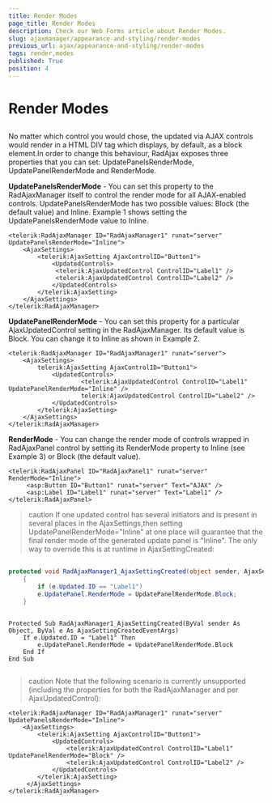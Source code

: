 ```yaml
---
title: Render Modes
page_title: Render Modes
description: Check our Web Forms article about Render Modes.
slug: ajaxmanager/appearance-and-styling/render-modes
previous_url: ajax/appearance-and-styling/render-modes
tags: render,modes
published: True
position: 4
---
```


# Render Modes



## 

No matter which control you would chose, the updated via AJAX controls would render in a HTML DIV tag which displays, by default, as a block element.In order to change this behaviour, RadAjax exposes three properties that you can set: UpdatePanelsRenderMode, UpdatePanelRenderMode and RenderMode.

**UpdatePanelsRenderMode** - You can set this property to the RadAjaxManager itself to control the render mode for all AJAX-enabled controls. UpdatePanelsRenderMode has two possible values: Block (the default value) and Inline. Example 1 shows setting the UpdatePanelsRenderMode value to Inline.

````ASP.NET
<telerik:RadAjaxManager ID="RadAjaxManager1" runat="server" UpdatePanelsRenderMode="Inline">
	<AjaxSettings>
	    <telerik:AjaxSetting AjaxControlID="Button1">
	        <UpdatedControls>
	         <telerik:AjaxUpdatedControl ControlID="Label1" />
	         <telerik:AjaxUpdatedControl ControlID="Label2" />
	        </UpdatedControls>
	    </telerik:AjaxSetting>
	</AjaxSettings>
</telerik:RadAjaxManager>
````



**UpdatePanelRenderMode** - You can set this property for a particular AjaxUpdatedControl setting in the RadAjaxManager. Its default value is Block. You can change it to Inline as shown in Example 2.

````ASP.NET
<telerik:RadAjaxManager ID="RadAjaxManager1" runat="server">
	<AjaxSettings>
	    telerik:AjaxSetting AjaxControlID="Button1">
	        <UpdatedControls>
	                <telerik:AjaxUpdatedControl ControlID="Label1" UpdatePanelRenderMode="Inline" />
	                telerik:AjaxUpdatedControl ControlID="Label2" />
	        </UpdatedControls>
	    </telerik:AjaxSetting>
	</AjaxSettings>
</telerik:RadAjaxManager>
````



**RenderMode** - You can change the render mode of controls wrapped in RadAjaxPanel control by setting its RenderMode property to Inline (see Example 3) or Block (the default value).

````ASP.NET
<telerik:RadAjaxPanel ID="RadAjaxPanel1" runat="server" RenderMode="Inline">
	 <asp:Button ID="Button1" runat="server" Text="AJAX" />
	 <asp:Label ID="Label1" runat="server" Text="Label1" />
</telerik:RadAjaxPanel>
````



>caution If one updated control has several initiators and is present in several places in the AjaxSettings,then setting UpdatePanelRenderMode="Inline" at one place will guarantee that the final render mode of the generated update panel is "Inline". The only way to override this is at runtime in AjaxSettingCreated:
>




````C#
	
protected void RadAjaxManager1_AjaxSettingCreated(object sender, AjaxSettingCreatedEventArgs e)
	{
	    if (e.Updated.ID == "Label1")
	    e.UpdatePanel.RenderMode = UpdatePanelRenderMode.Block;
	}  
				
````
````VB.NET
Protected Sub RadAjaxManager1_AjaxSettingCreated(ByVal sender As Object, ByVal e As AjaxSettingCreatedEventArgs)
	If e.Updated.ID = "Label1" Then
	    e.UpdatePanel.RenderMode = UpdatePanelRenderMode.Block
	End If
End Sub
	
````


>caution Note that the following scenario is currently unsupported (including the properties for both the RadAjaxManager and per AjaxUpdatedControl):
>


````ASP.NET
<telerik:RadAjaxManager ID="RadAjaxManager1" runat="server" UpdatePanelsRenderMode="Inline">
	<AjaxSettings>
	    <telerik:AjaxSetting AjaxControlID="Button1">
	        <UpdatedControls>
	            <telerik:AjaxUpdatedControl ControlID="Label1" UpdatePanelRenderMode="Block" />
	            <telerik:AjaxUpdatedControl ControlID="Label2" />
	        </UpdatedControls>
	    </telerik:AjaxSetting>
	 </AjaxSettings>
</telerik:RadAjaxManager>
````


